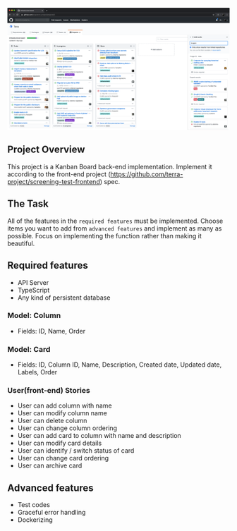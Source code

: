 ![Screenshot](/screenshot.png)
## Project Overview
This project is a Kanban Board back-end implementation. Implement it according to the front-end project (https://github.com/terra-project/screening-test-frontend) spec.

## The Task
All of the features in the `required features` must be implemented. Choose items you want to add from `advanced features` and implement as many as possible. Focus on implementing the function rather than making it beautiful.

## Required features
* API Server
* TypeScript
* Any kind of persistent database

### Model: Column
* Fields: ID, Name, Order

### Model: Card
* Fields: ID, Column ID, Name, Description, Created date, Updated date, Labels, Order

### User(front-end) Stories
* User can add column with name
* User can modify column name
* User can delete column
* User can change column ordering
* User can add card to column with name and description
* User can modify card details
* User can identify / switch status of card
* User can change card ordering
* User can archive card

## Advanced features

* Test codes
* Graceful error handling
* Dockerizing

